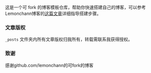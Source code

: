 这是一个可 fork 的博客模板仓库，帮助你快速搭建自己的博客，可以参考Lemonchann博客的[这篇文章]( https://lemonchann.github.io/create_blog_with_github_pages/ )详细指导搭建步骤。

### 文章版权

`_posts` 文件夹内所有文章版权归我所有，转载需联系我获得授权。

### 致谢

感谢github.com/lemonchann的可fork的博客

